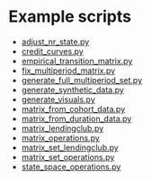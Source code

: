Example scripts
===============

- [adjust_nr_state.py](adjust_nr_state.py)
- [credit_curves.py](credit_curves.py)
- [empirical_transition_matrix.py](empirical_transition_matrix.py)
- [fix_multiperiod_matrix.py](fix_multiperiod_matrix.py)
- [generate_full_multiperiod_set.py](generate_full_multiperiod_set.py)
- [generate_synthetic_data.py](generate_synthetic_data.py)
- [generate_visuals.py](generate_visuals.py)
- [matrix_from_cohort_data.py](matrix_from_cohort_data.py)
- [matrix_from_duration_data.py](matrix_from_duration_data.py)
- [matrix_lendingclub.py](matrix_lendingclub.py)
- [matrix_operations.py](matrix_operations.py)
- [matrix_set_lendingclub.py](matrix_set_lendingclub.py)
- [matrix_set_operations.py](matrix_set_operations.py)
- [state_space_operations.py](state_space_operations.py)
